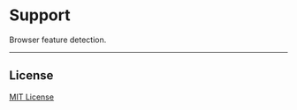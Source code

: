 # Support

Browser feature detection.

***

## License

[MIT License](http://www.opensource.org/licenses/mit-license.php)
